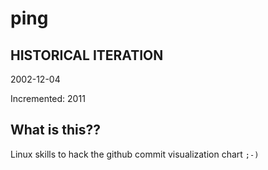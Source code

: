 # ping

## HISTORICAL ITERATION
2002-12-04

Incremented: 2011

## What is this?? 
Linux skills to hack the github commit visualization chart `;-)`
